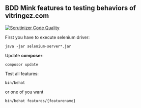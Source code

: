 BDD Mink features to testing behaviors of **vitringez.com**
------------------------------------------------------------
[![Scrutinizer Code Quality](https://scrutinizer-ci.com/g/muhasturk/Mink/badges/quality-score.png?b=master)](https://scrutinizer-ci.com/g/muhasturk/Mink/?branch=master)

First you have to execute selenium driver:

    java -jar selenium-server*.jar

Update **composer**:

    composor update

Test all features:

    bin/behat

or one of you want

    bin/behat features/{featurename}







